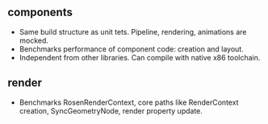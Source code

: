 ## components
- Same build structure as unit tets. Pipeline, rendering, animations are mocked.
- Benchmarks performance of component code: creation and layout.
- Independent from other libraries. Can compile with native x86 toolchain.

## render
- Benchmarks RosenRenderContext, core paths like RenderContext creation, SyncGeometryNode, render property update.
